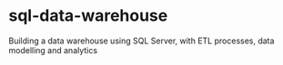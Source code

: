 # sql-data-warehouse
Building a data warehouse using SQL Server, with ETL processes, data modelling and analytics

